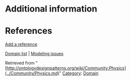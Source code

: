 #  Additional information


#  References


[Add a reference](index.php@title=Odp%253AAdd_reference&subject=../Community/Physics.md "http://ontologydesignpatterns.org/wiki/index.php?title=Odp:Add_reference&subject=Community%3APhysics")


  




[Domain list](../Community/Domain.md "Community:Domain") | [Modeling issues](../Community/Main.md "Community:Main")


Retrieved from "[http://ontologydesignpatterns.org/wiki/Community:Physics](../Community/Physics.md)"
 [Category](http://ontologydesignpatterns.org/wiki/Special:Categories "Special:Categories"): [Domain](../Category/Domain.md "Category:Domain")